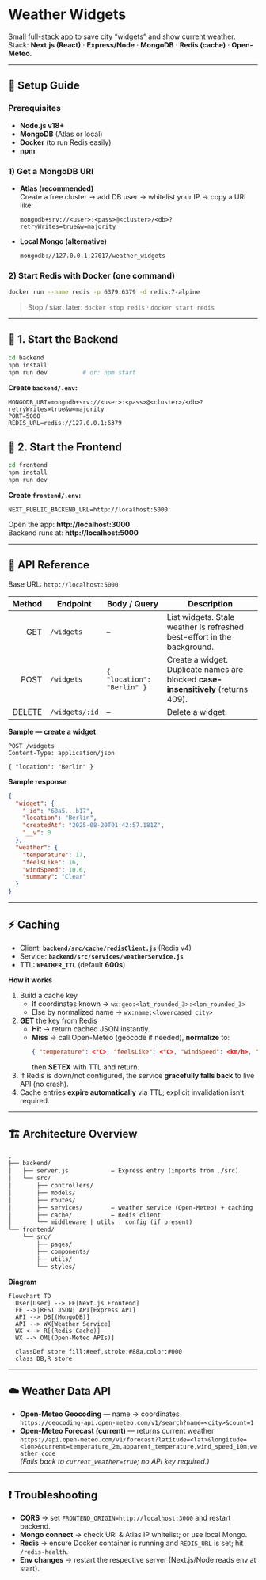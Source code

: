 # Weather Widgets

Small full-stack app to save city “widgets” and show current weather.  
Stack: **Next.js (React)** · **Express/Node** · **MongoDB** · **Redis (cache)** · **Open-Meteo**.

---

## 🚀 Setup Guide

### Prerequisites
- **Node.js v18+**
- **MongoDB** (Atlas or local)
- **Docker** (to run Redis easily)
- **npm**

### 1) Get a MongoDB URI
- **Atlas (recommended)**  
  Create a free cluster → add DB user → whitelist your IP → copy a URI like:
  ```
  mongodb+srv://<user>:<pass>@<cluster>/<db>?retryWrites=true&w=majority
  ```
- **Local Mongo (alternative)**
  ```
  mongodb://127.0.0.1:27017/weather_widgets
  ```

### 2) Start Redis with Docker (one command)
```bash
docker run --name redis -p 6379:6379 -d redis:7-alpine
```
> Stop / start later: `docker stop redis` · `docker start redis`

---

## 🔧 1. Start the Backend

```bash
cd backend
npm install
npm run dev          # or: npm start
```

**Create `backend/.env`:**
```env
MONGODB_URI=mongodb+srv://<user>:<pass>@<cluster>/<db>?retryWrites=true&w=majority
PORT=5000
REDIS_URL=redis://127.0.0.1:6379
```

## 🎯 2. Start the Frontend

```bash
cd frontend
npm install
npm run dev
```

**Create `frontend/.env`:**
```env
NEXT_PUBLIC_BACKEND_URL=http://localhost:5000
```

Open the app: **http://localhost:3000**  
Backend runs at: **http://localhost:5000**

---

## 🧾 API Reference

Base URL: `http://localhost:5000`

| Method | Endpoint         | Body / Query                 | Description |
|------:|-------------------|------------------------------|-------------|
| GET   | `/widgets`        | –                            | List widgets. Stale weather is refreshed best-effort in the background. |
| POST  | `/widgets`        | `{ "location": "Berlin" }`   | Create a widget. Duplicate names are blocked **case-insensitively** (returns 409). |
| DELETE| `/widgets/:id`    | –                            | Delete a widget. |

**Sample — create a widget**
```http
POST /widgets
Content-Type: application/json

{ "location": "Berlin" }
```

**Sample response**
```json
{
  "widget": {
    "_id": "68a5...b17",
    "location": "Berlin",
    "createdAt": "2025-08-20T01:42:57.181Z",
    "__v": 0
  },
  "weather": {
    "temperature": 17,
    "feelsLike": 16,
    "windSpeed": 10.6,
    "summary": "Clear"
  }
}
```

---

## ⚡ Caching 

- Client: **`backend/src/cache/redisClient.js`** (Redis v4)
- Service: **`backend/src/services/weatherService.js`**
- TTL: **`WEATHER_TTL`** (default **600s**)

**How it works**
1. Build a cache key  
   - If coordinates known → `wx:geo:<lat_rounded_3>:<lon_rounded_3>`  
   - Else by normalized name → `wx:name:<lowercased_city>`
2. **GET** the key from Redis  
   - **Hit** → return cached JSON instantly.  
   - **Miss** → call Open-Meteo (geocode if needed), **normalize** to:
     ```json
     { "temperature": <°C>, "feelsLike": <°C>, "windSpeed": <km/h>, "summary": "<text>" }
     ```
     then **SETEX** with TTL and return.
3. If Redis is down/not configured, the service **gracefully falls back** to live API (no crash).
4. Cache entries **expire automatically** via TTL; explicit invalidation isn’t required.

---

## 🏗 Architecture Overview

```txt
.
├── backend/
│   ├── server.js            ← Express entry (imports from ./src)
│   └── src/
│       ├── controllers/
│       ├── models/
│       ├── routes/
│       ├── services/        ← weather service (Open-Meteo) + caching
│       ├── cache/           ← Redis client
│       └── middleware | utils | config (if present)
└── frontend/
    └── src/
        ├── pages/
        ├── components/
        ├── utils/
        └── styles/
```

**Diagram**
```mermaid
flowchart TD
  User[User] --> FE[Next.js Frontend]
  FE -->|REST JSON| API[Express API]
  API --> DB[(MongoDB)]
  API --> WX[Weather Service]
  WX <--> R[(Redis Cache)]
  WX --> OM[(Open-Meteo APIs)]

  classDef store fill:#eef,stroke:#88a,color:#000
  class DB,R store
```

---

## ☁️ Weather Data API

- **Open-Meteo Geocoding** — name → coordinates  
  `https://geocoding-api.open-meteo.com/v1/search?name=<city>&count=1`
- **Open-Meteo Forecast (current)** — returns current weather  
  `https://api.open-meteo.com/v1/forecast?latitude=<lat>&longitude=<lon>&current=temperature_2m,apparent_temperature,wind_speed_10m,weather_code`  
  *(Falls back to `current_weather=true`; no API key required.)*

---

## ❗ Troubleshooting

- **CORS** → set `FRONTEND_ORIGIN=http://localhost:3000` and restart backend.  
- **Mongo connect** → check URI & Atlas IP whitelist; or use local Mongo.  
- **Redis** → ensure Docker container is running and `REDIS_URL` is set; hit `/redis-health`.  
- **Env changes** → restart the respective server (Next.js/Node reads env at start).
